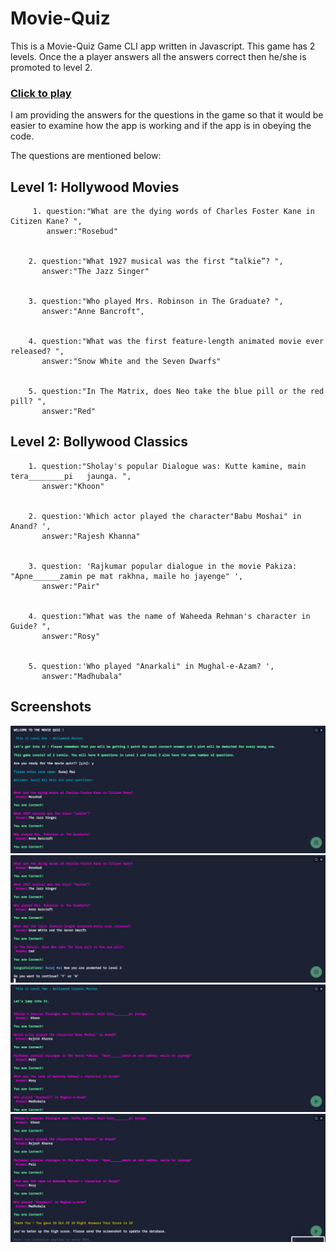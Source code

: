 # Movie-Quiz

This is a Movie-Quiz Game CLI app written in Javascript. This game has 2 levels. Once the a player answers all the answers correct then he/she is promoted to level 2.
### [Click to play](https://replit.com/@SurajRai4/movie-quiz?embed=1&output=1#index.js)

I am providing the answers for the questions in the game so that it would be easier to examine how the app is working and if the app is in obeying the code.

The questions are mentioned below:

## Level 1: Hollywood Movies

         1. question:"What are the dying words of Charles Foster Kane in Citizen Kane? ",
            answer:"Rosebud"
      

        2. question:"What 1927 musical was the first “talkie”? ",
           answer:"The Jazz Singer"

      
        3. question:"Who played Mrs. Robinson in The Graduate? ",
           answer:"Anne Bancroft",
      

        4. question:"What was the first feature-length animated movie ever released? ",
           answer:"Snow White and the Seven Dwarfs"
      

        5. question:"In The Matrix, does Neo take the blue pill or the red pill? ",
           answer:"Red"
      

 ## Level 2: Bollywood Classics

        1. question:"Sholay's popular Dialogue was: Kutte kamine, main tera________pi   jaunga. ",
           answer:"Khoon"
    

        2. question:'Which actor played the character"Babu Moshai" in Anand? ',
           answer:"Rajesh Khanna"
      

        3. question: 'Rajkumar popular dialogue in the movie Pakiza: "Apne______zamin pe mat rakhna, maile ho jayenge" ',
           answer:"Pair"
      

        4. question:"What was the name of Waheeda Rehman's character in Guide? ",
           answer:"Rosy"
      

        5. question:'Who played "Anarkali" in Mughal-e-Azam? ',
           answer:"Madhubala"
      
## Screenshots
![movie-quiz-in-action](./media/movie-quiz-1.png)
![movie-quiz-in-action](./media/movie-quiz-2.png)
![movie-quiz-in-action](./media/movie-quiz-3.png)
![movie-quiz-in-action](./media/movie-quiz-4.png)


